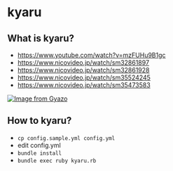 # kyaru


## What is kyaru?

 - https://www.youtube.com/watch?v=mzFUHu9B1gc
 - https://www.nicovideo.jp/watch/sm32861897
 - https://www.nicovideo.jp/watch/sm32861928
 - https://www.nicovideo.jp/watch/sm35524245
 - https://www.nicovideo.jp/watch/sm35473583


[![Image from Gyazo](https://i.gyazo.com/131e31e0a4756f5579056e1f64179f41.jpg)](https://gyazo.com/131e31e0a4756f5579056e1f64179f41)


## How to kyaru?
- `cp config.sample.yml config.yml`
- edit config.yml
- `bundle install`
- `bundle exec ruby kyaru.rb`
